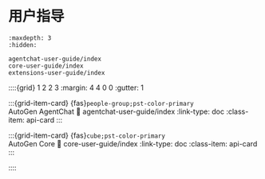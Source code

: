 # 用户指导

```{toctree}
:maxdepth: 3
:hidden:

agentchat-user-guide/index
core-user-guide/index
extensions-user-guide/index
```

::::{grid} 1 2 2 3
:margin: 4 4 0 0
:gutter: 1

:::{grid-item-card} {fas}`people-group;pst-color-primary` <br> AutoGen AgentChat
:link: agentchat-user-guide/index
:link-type: doc
:class-item: api-card
:::

:::{grid-item-card} {fas}`cube;pst-color-primary` <br> AutoGen Core
:link: core-user-guide/index
:link-type: doc
:class-item: api-card
:::

::::


<script type="text/javascript">
    setTimeout(function() {
        window.location.href = "agentchat-user-guide/quickstart.html";
    }, 0);
</script>